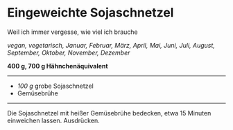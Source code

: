 # Eingeweichte Sojaschnetzel

Weil ich immer vergesse, wie viel ich brauche

*vegan, vegetarisch, Januar, Februar, März, April, Mai, Juni, Juli, August, September, Oktober, November, Dezember*

**400 g, 700 g Hähnchenäquivalent**

---

- *100 g* grobe Sojaschnetzel
- Gemüsebrühe

---

Die Sojaschnetzel mit heißer Gemüsebrühe bedecken, etwa 15 Minuten einweichen lassen. Ausdrücken.
